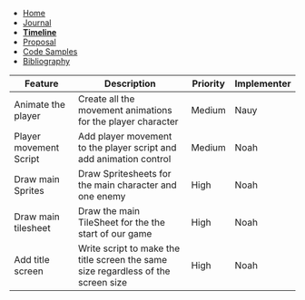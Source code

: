 - [Home](/README.md)
- [Journal](/journal.md)
- [**Timeline**](/timeline.md)
- [Proposal](/proposal.md)
- [Code Samples](/codesamples.md)
- [Bibliography](/bibliography.md)



| Feature                | Description                                                            | Priority | Implementer |
|------------------------|------------------------------------------------------------------------|----------|-------------|
| Animate the player     | Create all the movement animations for the player character            | Medium   | Nauy        |
| Player movement Script | Add player movement to the player script and add animation control     | Medium   | Noah        |
| Draw main Sprites      | Draw Spritesheets for the main character and one enemy                 | High     | Noah        |
| Draw main tilesheet    | Draw the main TileSheet for the the start of our game                  | High     | Noah        |
| Add title screen       | Write script to make the title screen the same size regardless of the screen size| High   | Noah
